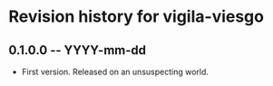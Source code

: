 # Revision history for vigila-viesgo

## 0.1.0.0  -- YYYY-mm-dd

* First version. Released on an unsuspecting world.

